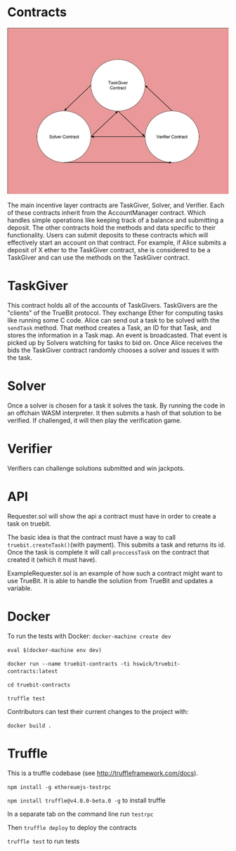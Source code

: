 # Contracts

![alt text](img/IncentiveLayerArchitecture.jpg)

The main incentive layer contracts are TaskGiver, Solver, and Verifier. Each of these contracts inherit from the AccountManager contract. Which handles simple operations like keeping track of a balance and submitting a deposit. The other contracts hold the methods and data specific to their functionality. Users can submit deposits to these contracts which will effectively start an account on that contract. For example, if Alice submits a deposit of X ether to the TaskGiver contract, she is considered to be a TaskGiver and can use the methods on the TaskGiver contract.

# TaskGiver
This contract holds all of the accounts of TaskGivers. TaskGivers are the "clients" of the TrueBit protocol. They exchange Ether for computing tasks like running some C code. Alice can send out a task to be solved with the `sendTask` method. That method creates a Task, an ID for that Task, and stores the information in a Task map. An event is broadcasted. That event is picked up by Solvers watching for tasks to bid on. Once Alice receives the bids the TaskGiver contract randomly chooses a solver and issues it with the task.

# Solver
Once a solver is chosen for a task it solves the task. By running the code in an offchain WASM interpreter. It then submits a hash of that solution to be verified. If challenged, it will then play the verification game.

# Verifier
Verifiers can challenge solutions submitted and win jackpots.

# API
Requester.sol will show the api a contract must have in order to create a task on truebit.

The basic idea is that the contract must have a way to call `truebit.createTask()`(with payment). This submits a task and returns its id. Once the task is complete it will call `proccessTask` on the contract that created it (which it must have).

ExampleRequester.sol is an example of how such a contract might want to use TrueBit. It is able to handle the solution from TrueBit and updates a variable.

# Docker
To run the tests with Docker:
`docker-machine create dev`

`eval $(docker-machine env dev)`

`docker run --name truebit-contracts -ti hswick/truebit-contracts:latest`

`cd truebit-contracts`

`truffle test`

Contributors can test their current changes to the project with:

`docker build .`

# Truffle
This is a truffle codebase (see http://truffleframework.com/docs).

`npm install -g ethereumjs-testrpc`

`npm install truffle@v4.0.0-beta.0 -g` to install truffle

In a separate tab on the command line run `testrpc`

Then `truffle deploy` to deploy the contracts

`truffle test` to run tests
